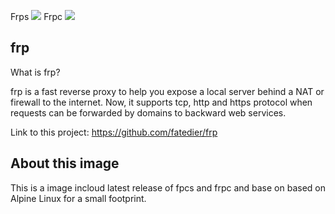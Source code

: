 Frps [![](https://images.microbadger.com/badges/version/diamondyuan/frp:s.0.16.0.svg)](https://microbadger.com/images/diamondyuan/frp:s.0.16.0 "Get your own version badge on microbadger.com")
Frpc [![](https://images.microbadger.com/badges/version/diamondyuan/frp:c.0.16.0.svg)](https://microbadger.com/images/diamondyuan/frp:c.0.16.0 "Get your own version badge on microbadger.com")

## frp 

What is frp?

frp is a fast reverse proxy to help you expose a local server behind a NAT or firewall to the internet. Now, it supports tcp, http and https protocol when requests can be forwarded by domains to backward web services.

Link to this project: https://github.com/fatedier/frp



## About this image

This is a image incloud latest release of fpcs and frpc and base on  based on Alpine Linux for a small footprint.
